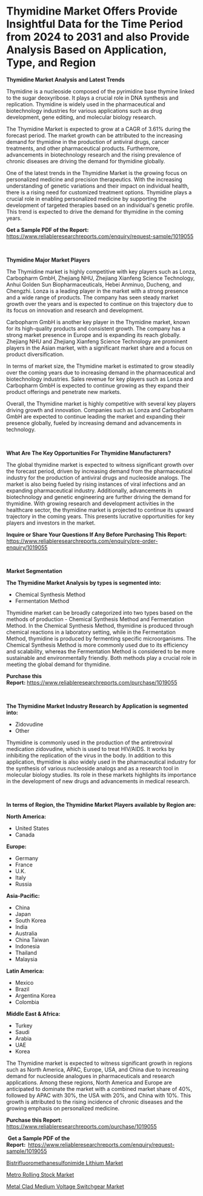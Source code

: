 <p><h1>Thymidine Market Offers Provide Insightful Data for the Time Period from 2024 to 2031 and also Provide Analysis Based on Application, Type, and Region</h1></p><p><strong>Thymidine Market Analysis and Latest Trends</strong></p>
<p><p>Thymidine is a nucleoside composed of the pyrimidine base thymine linked to the sugar deoxyribose. It plays a crucial role in DNA synthesis and replication. Thymidine is widely used in the pharmaceutical and biotechnology industries for various applications such as drug development, gene editing, and molecular biology research.</p><p>The Thymidine Market is expected to grow at a CAGR of 3.61% during the forecast period. The market growth can be attributed to the increasing demand for thymidine in the production of antiviral drugs, cancer treatments, and other pharmaceutical products. Furthermore, advancements in biotechnology research and the rising prevalence of chronic diseases are driving the demand for thymidine globally.</p><p>One of the latest trends in the Thymidine Market is the growing focus on personalized medicine and precision therapeutics. With the increasing understanding of genetic variations and their impact on individual health, there is a rising need for customized treatment options. Thymidine plays a crucial role in enabling personalized medicine by supporting the development of targeted therapies based on an individual's genetic profile. This trend is expected to drive the demand for thymidine in the coming years.</p></p>
<p><strong>Get a Sample PDF of the Report:&nbsp;</strong> <a href="https://www.reliableresearchreports.com/enquiry/request-sample/1019055">https://www.reliableresearchreports.com/enquiry/request-sample/1019055</a></p>
<p>&nbsp;</p>
<p><strong>Thymidine Major Market Players</strong></p>
<p><p>The Thymidine market is highly competitive with key players such as Lonza, Carbopharm GmbH, Zhejiang NHU, Zhejiang Xianfeng Science Technology, Anhui Golden Sun Biopharmaceuticals, Hebei Anminuo, Ducheng, and Chengzhi. Lonza is a leading player in the market with a strong presence and a wide range of products. The company has seen steady market growth over the years and is expected to continue on this trajectory due to its focus on innovation and research and development.</p><p>Carbopharm GmbH is another key player in the Thymidine market, known for its high-quality products and consistent growth. The company has a strong market presence in Europe and is expanding its reach globally. Zhejiang NHU and Zhejiang Xianfeng Science Technology are prominent players in the Asian market, with a significant market share and a focus on product diversification.</p><p>In terms of market size, the Thymidine market is estimated to grow steadily over the coming years due to increasing demand in the pharmaceutical and biotechnology industries. Sales revenue for key players such as Lonza and Carbopharm GmbH is expected to continue growing as they expand their product offerings and penetrate new markets.</p><p>Overall, the Thymidine market is highly competitive with several key players driving growth and innovation. Companies such as Lonza and Carbopharm GmbH are expected to continue leading the market and expanding their presence globally, fueled by increasing demand and advancements in technology.</p></p>
<p>&nbsp;</p>
<p><strong>What Are The Key Opportunities For Thymidine Manufacturers?</strong></p>
<p><p>The global thymidine market is expected to witness significant growth over the forecast period, driven by increasing demand from the pharmaceutical industry for the production of antiviral drugs and nucleoside analogs. The market is also being fueled by rising instances of viral infections and an expanding pharmaceutical industry. Additionally, advancements in biotechnology and genetic engineering are further driving the demand for thymidine. With growing research and development activities in the healthcare sector, the thymidine market is projected to continue its upward trajectory in the coming years. This presents lucrative opportunities for key players and investors in the market.</p></p>
<p><strong>Inquire or Share Your Questions If Any Before Purchasing This Report:</strong> <a href="https://www.reliableresearchreports.com/enquiry/pre-order-enquiry/1019055">https://www.reliableresearchreports.com/enquiry/pre-order-enquiry/1019055</a></p>
<p>&nbsp;</p>
<p><strong>Market Segmentation</strong></p>
<p><strong>The Thymidine Market Analysis by types is segmented into:</strong></p>
<p><ul><li>Chemical Synthesis Method</li><li>Fermentation Method</li></ul></p>
<p><p>Thymidine market can be broadly categorized into two types based on the methods of production - Chemical Synthesis Method and Fermentation Method. In the Chemical Synthesis Method, thymidine is produced through chemical reactions in a laboratory setting, while in the Fermentation Method, thymidine is produced by fermenting specific microorganisms. The Chemical Synthesis Method is more commonly used due to its efficiency and scalability, whereas the Fermentation Method is considered to be more sustainable and environmentally friendly. Both methods play a crucial role in meeting the global demand for thymidine.</p></p>
<p><strong>Purchase this Report:&nbsp;</strong><a href="https://www.reliableresearchreports.com/purchase/1019055">https://www.reliableresearchreports.com/purchase/1019055</a></p>
<p>&nbsp;</p>
<p><strong>The Thymidine Market Industry Research by Application is segmented into:</strong></p>
<p><ul><li>Zidovudine</li><li>Other</li></ul></p>
<p><p>Thymidine is commonly used in the production of the antiretroviral medication zidovudine, which is used to treat HIV/AIDS. It works by inhibiting the replication of the virus in the body. In addition to this application, thymidine is also widely used in the pharmaceutical industry for the synthesis of various nucleoside analogs and as a research tool in molecular biology studies. Its role in these markets highlights its importance in the development of new drugs and advancements in medical research.</p></p>
<p>&nbsp;</p>
<p><strong>In terms of Region, the Thymidine Market Players available by Region are:</strong></p>
<p>
    <p> <strong> North America: </strong>
        <ul>
            <li>United States</li>
            <li>Canada</li>
        </ul>
        </p> 
    <p> <strong> Europe: </strong>
        <ul>
            <li>Germany</li>
            <li>France</li>
            <li>U.K.</li>
            <li>Italy</li>
            <li>Russia</li>
        </ul>
        </p> 
    <p> <strong> Asia-Pacific: </strong>
        <ul>
            <li>China</li>
            <li>Japan</li>
            <li>South Korea</li>
            <li>India</li>
            <li>Australia</li>
            <li>China Taiwan</li>
            <li>Indonesia</li>
            <li>Thailand</li>
            <li>Malaysia</li>
        </ul>
        </p> 
    <p> <strong> Latin America: </strong>
        <ul>
            <li>Mexico</li>
            <li>Brazil</li>
            <li>Argentina Korea</li>
            <li>Colombia</li>
        </ul>
        </p> 
    <p> <strong> Middle East & Africa: </strong>
        <ul>
            <li>Turkey</li>
            <li>Saudi</li>
            <li>Arabia</li>
            <li>UAE</li>
            <li>Korea</li>
        </ul>
    </p>
    </p>
<p><p>The Thymidine market is expected to witness significant growth in regions such as North America, APAC, Europe, USA, and China due to increasing demand for nucleoside analogues in pharmaceuticals and research applications. Among these regions, North America and Europe are anticipated to dominate the market with a combined market share of 40%, followed by APAC with 30%, the USA with 20%, and China with 10%. This growth is attributed to the rising incidence of chronic diseases and the growing emphasis on personalized medicine.</p></p>
<p><strong>Purchase this Report: </strong><a href="https://www.reliableresearchreports.com/purchase/1019055">https://www.reliableresearchreports.com/purchase/1019055</a></p>
<p>&nbsp;<strong>Get a Sample PDF of the Report:&nbsp;&nbsp;</strong><a href="https://www.reliableresearchreports.com/enquiry/request-sample/1019055">https://www.reliableresearchreports.com/enquiry/request-sample/1019055</a></p>
<p><strong></strong></p>
<p><p><a href="https://view.publitas.com/reportprime-1/bistrifluoromethanesulfonimide-lithium-market-offer-valuable-insights-into-market-size-market-share-market-trends-and-projections-spanning-from-2023-to-2030/">Bistrifluoromethanesulfonimide Lithium Market</a></p><p><a href="https://view.publitas.com/reportprime-1/metro-rolling-stock-market-centers-on-aspects-such-as-market-growth-market-share-market-opportunity-and-projected-forecasts-spanning-from-2023-to-2030/">Metro Rolling Stock Market</a></p><p><a href="https://view.publitas.com/reportprime-1/metal-clad-medium-voltage-switchgear-market-size-focuses-on-market-dynamics-in-depth-analysis-and-future-projections-of-its-market-forecasted-for-period-from-2024-to-2031/">Metal Clad Medium Voltage Switchgear Market</a></p></p>